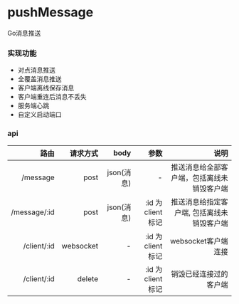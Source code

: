 # pushMessage
Go消息推送

### 实现功能
> 
- 对点消息推送
- 全覆盖消息推送
- 客户端离线保存消息
- 客户端重连后消息不丢失
- 服务端心跳
- 自定义启动端口

### api
|路由|请求方式|body|参数|说明|
|---:|---:|---:|---:|---:|
|/message|post| json(消息)|-|推送消息给全部客户端，包括离线未销毁客户端|
|/message/:id|post| json(消息)|:id 为client标记|推送消息给指定客户端, 包括离线未销毁客户端|
|/client/:id|websocket| -|:id 为client标记|websocket客户端连接|
|/client/:id|delete| -|:id 为client标记|销毁已经连接过的客户端|
